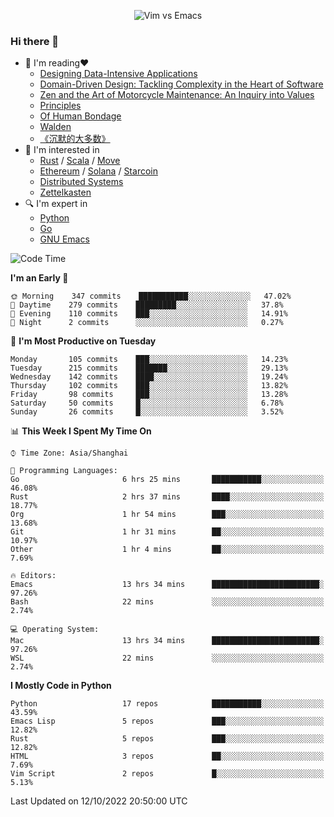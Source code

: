 <p align="center">
    <img src="https://gist.githubusercontent.com/coldnight/e696baffb094e71c96cb302118878eae/raw/40ea5053a6f66cc65f90f437e4173497da225958/banner.gif" alt="Vim vs Emacs" />
</p>

### Hi there 👋

- 📖 I'm reading❤️
    + [Designing Data-Intensive Applications](https://www.oreilly.com/library/view/designing-data-intensive-applications/9781491903063/)
    + [Domain-Driven Design: Tackling Complexity in the Heart of Software](https://www.dddcommunity.org/book/evans_2003/)
    + [Zen and the Art of Motorcycle Maintenance: An Inquiry into Values](https://en.wikipedia.org/wiki/Zen_and_the_Art_of_Motorcycle_Maintenance)
    + [Principles](https://www.principles.com/)
    + [Of Human Bondage](https://en.wikipedia.org/wiki/Of_Human_Bondage)
    + [Walden](https://en.wikipedia.org/wiki/Walden)
    + [《沉默的大多数》](https://en.wikipedia.org/wiki/Silent_majority)
- 🌱 I'm interested in
    + [Rust](https://www.rust-lang.org/) / [Scala](https://www.scala-lang.org/) / [Move](https://github.com/move-language/move/)
    + [Ethereum](https://ethereum.org/en/) / [Solana](https://solana.com/) / [Starcoin](https://github.com/starcoinorg/starcoin)
	+ [Distributed Systems](https://www.linuxzen.com/notes/topics/20200320174417_%E5%88%86%E5%B8%83%E5%BC%8F/)
	+ [Zettelkasten](https://www.linuxzen.com/notes/notes/20220120080920-slip_box/)
- 🔍 I'm expert in
    + [Python](https://www.python.org/)
    + [Go](https://go.dev/)
    + [GNU Emacs](https://www.gnu.org/software/emacs/)

<!--START_SECTION:waka-->
![Code Time](http://img.shields.io/badge/Code%20Time-1%2C617%20hrs%2032%20mins-blue)

**I'm an Early 🐤** 

```text
🌞 Morning    347 commits    ███████████░░░░░░░░░░░░░░   47.02% 
🌆 Daytime    279 commits    █████████░░░░░░░░░░░░░░░░   37.8% 
🌃 Evening    110 commits    ███░░░░░░░░░░░░░░░░░░░░░░   14.91% 
🌙 Night      2 commits      ░░░░░░░░░░░░░░░░░░░░░░░░░   0.27%

```
📅 **I'm Most Productive on Tuesday** 

```text
Monday       105 commits    ███░░░░░░░░░░░░░░░░░░░░░░   14.23% 
Tuesday      215 commits    ███████░░░░░░░░░░░░░░░░░░   29.13% 
Wednesday    142 commits    ████░░░░░░░░░░░░░░░░░░░░░   19.24% 
Thursday     102 commits    ███░░░░░░░░░░░░░░░░░░░░░░   13.82% 
Friday       98 commits     ███░░░░░░░░░░░░░░░░░░░░░░   13.28% 
Saturday     50 commits     █░░░░░░░░░░░░░░░░░░░░░░░░   6.78% 
Sunday       26 commits     █░░░░░░░░░░░░░░░░░░░░░░░░   3.52%

```


📊 **This Week I Spent My Time On** 

```text
⌚︎ Time Zone: Asia/Shanghai

💬 Programming Languages: 
Go                       6 hrs 25 mins       ███████████░░░░░░░░░░░░░░   46.08% 
Rust                     2 hrs 37 mins       ████░░░░░░░░░░░░░░░░░░░░░   18.77% 
Org                      1 hr 54 mins        ███░░░░░░░░░░░░░░░░░░░░░░   13.68% 
Git                      1 hr 31 mins        ██░░░░░░░░░░░░░░░░░░░░░░░   10.97% 
Other                    1 hr 4 mins         ██░░░░░░░░░░░░░░░░░░░░░░░   7.69%

🔥 Editors: 
Emacs                    13 hrs 34 mins      ████████████████████████░   97.26% 
Bash                     22 mins             ░░░░░░░░░░░░░░░░░░░░░░░░░   2.74%

💻 Operating System: 
Mac                      13 hrs 34 mins      ████████████████████████░   97.26% 
WSL                      22 mins             ░░░░░░░░░░░░░░░░░░░░░░░░░   2.74%

```

**I Mostly Code in Python** 

```text
Python                   17 repos            ███████████░░░░░░░░░░░░░░   43.59% 
Emacs Lisp               5 repos             ███░░░░░░░░░░░░░░░░░░░░░░   12.82% 
Rust                     5 repos             ███░░░░░░░░░░░░░░░░░░░░░░   12.82% 
HTML                     3 repos             ██░░░░░░░░░░░░░░░░░░░░░░░   7.69% 
Vim Script               2 repos             █░░░░░░░░░░░░░░░░░░░░░░░░   5.13%

```



 Last Updated on 12/10/2022 20:50:00 UTC
<!--END_SECTION:waka-->
